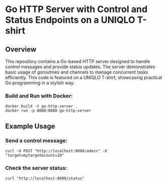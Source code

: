 # Go HTTP Server with Control and Status Endpoints on a UNIQLO T-shirt

## Overview

This repository contains a Go-based HTTP server designed to handle control messages and provide status updates. The server demonstrates basic usage of goroutines and channels to manage concurrent tasks efficiently. This code is featured on a UNIQLO T-shirt, showcasing practical Go programming in a stylish way.

### Build and Run with Docker:
```
docker build -t go-http-server .
docker run -p 8080:8080 go-http-server
```

## Example Usage
### Send a control message:
```
curl -X POST "http://localhost:8080/admin" -d "target=mytarget&count=10"
```

### Check the server status:
```
curl "http://localhost:8080/status"
```